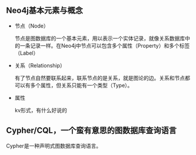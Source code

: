## Neo4j基本元素与概念

- 节点（Node）

  节点是图数据库的一个基本元素，用以表示一个实体记录，就像关系数据库中的一条记录一样。在Neo4j中节点可以包含多个属性（Property）和多个标签（Label）

- 关系（Relationship）  

  有了节点自然要联系起来，联系节点的是关系，就是图论的边。关系和节点都可以有多个属性，但关系只能有一个类型（Type）。

- 属性

  kv形式，有什么好说的


## Cypher/CQL，一个蛮有意思的图数据库查询语言

Cypher是一种声明式图数据库查询语言。
